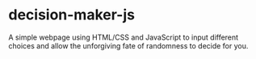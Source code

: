 # decision-maker-js
A simple webpage using HTML/CSS and JavaScript to input different choices and allow the unforgiving fate of randomness to decide for you.
